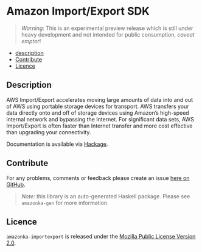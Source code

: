 # Amazon Import/Export SDK

> _Warning:_ This is an experimental preview release which is still under heavy development and not intended for public consumption, _caveat emptor_!

* [description](#description)
* [Contribute](#contribute)
* [Licence](#licence)

## Description

AWS Import/Export accelerates moving large amounts of data into and out of AWS using portable storage devices for transport. AWS transfers your data directly onto and off of storage devices using Amazon’s high-speed internal network and bypassing the Internet. For significant data sets, AWS Import/Export is often faster than Internet transfer and more cost effective than upgrading your connectivity.

Documentation is available via [Hackage](http://hackage.haskell.org/package/amazonka-importexport).


## Contribute

For any problems, comments or feedback please create an issue [here on GitHub](https://github.com/brendanhay/amazonka/issues).

> _Note:_ this library is an auto-generated Haskell package. Please see `amazonka-gen` for more information.


## Licence

`amazonka-importexport` is released under the [Mozilla Public License Version 2.0](http://www.mozilla.org/MPL/).
